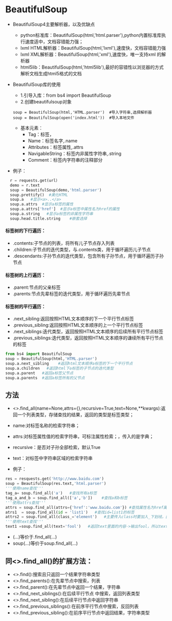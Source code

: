 # BeautifulSoup

- BeautifulSoup4主要解析器，以及优缺点
  - python标准库：BeautifulSoup(html,'html.parser'),python内置标准库执行速度适中，文档容错能力强；
  - lxml HTML解析器：BeautifulSoup(html,'lxml'),速度快，文档容错能力强
  - lxml XML解析器：BeautifulSoup(html,'xml'),速度快，唯一支持xml 的解析器
  - html5lib：BeautifulSoup(html,'html5lib'),最好的容错性以浏览器的方式解析文档生成html5格式的文档

- BeautifulSoup库的使用
  - 1.引导入库：from bs4 import BeautifulSoup
  - 2.创建beautifulsoup对象
  ```
  soup = BeautifulSoup(html,'HTML.parser')  #导入字符串,选择解析器
  soup = BeautifulSoup(open('index.html'))  #导入本地文件
  ```

    - 基本元素：
      - Tag：标签，<tag>
      - Name：标签名字,<tag>.name
      - Attributes：标签属性,<tag>.attrs
      - NavigableString：标签内非属性字符串,<tag>.string
      - Comment：标签内字符串的注释部分


- 例子：
```python
  r = requests.get(url）
  demo = r.text
  soup = BeautifulSoup(demo,'html.parser')
  soup.prettify()  #美化HTML
  soup.a   #显示<a>..</a>
  soup.a.attrs  #显示a标签的属性
  soup.a.attrs['href']  #显示a标签中属性名为href的属性
  soup.a.string   #显示a标签的非属性字符串
  soup.head.title.string    #嵌套选择
```

#### 标签树的下行遍历：
 - .contents:子节点的列表，将<tag>所有儿子节点存入列表
 - .children:子节点的迭代类型，与.contents类，用于循环遍历儿子节点
 - .descendants:子孙节点的迭代类型，包含所有子孙节点，用于循环遍历子孙节点

#### 标签树的上行遍历：
 - .parent:节点的父亲标签
 - .parents:节点先辈标签的迭代类型，用于循环遍历先辈节点

#### 标签树的平行遍历：
 - .next_sibling:返回按照HTML文本顺序的下一个平行节点标签
 - .previous_sibling:返回按照HTML文本顺序的上一个平行节点标签
 - .next_siblings:迭代类型，返回按照HTML文本顺序的后续所有平行节点标签
 - .previous_siblings:迭代类型，返回按照HTML文本顺序的谦续所有平行节点的标签
 ```python
 from bs4 import BeautifulSoup
 soup = BeautifulSoup(html,'HTML.parser')
 soup.a.next_sibling    #返回html文本顺序a标签的下一个平行节点
 soup.a.children   #返回html下a标签的子节点的迭代类型
 soup.a.parent   #返回a标签父节点
 soup.a.parents  #返回a标签所有的父节点
 ```


## 方法
- <>.find_all(name=None,attrs={},recursive=True,text=None,**kwargs):返回一个列表类型，存储查找的结果，返回的类型是标签类型；
- name:对标签名称的检索字符串；
- attrs:对标签属性值的检索字符串，可标注属性检索；，传入的是字典；
- recursive：是否对子孙全部检索，默认True
- text：对标签中字符串区域的检索字符串

- 例子：
```python
res = resquests.get('http://www.baidu.com')
soup = BeautifulSoup(res.text,'html.parser')
'''使用name查找'''
tag_a= soup.find_all('a')   #查找所有a标签
tag_a_and_b = soup.find_all(['a','b'])    #查找a和b标签
'''使用attrs查找'''
attrs = soup.find_all(attrs={'href':'www.baidu.com'}) #查找属性名为href属性值为。。。。的标签
atrs1  = soup.find_all(id = 'list1')   #查找id=list1的标签
attrs2 = soup.find_all(class_='element')   #主要传入class时要加入_下划线，因为在python中class是关键词
'''使用text查找'''
text1 =soup.find_all(text='fool')   #返回text里面的内容->输出fool，所以text主要是用来内容匹配

```
- <tag>(...)等价于<tag>.find_all(...)
- soup(...)等价于soup.find_all(...)
## 同<>.find_all()的扩展方法：
- <>.find():搜索且只返回一个结果字符串类型
- <>.find_parents():在先辈节点中搜索，列表
- <>.find_parent():在先辈节点中返回一个结果，字符串
- <>.find_next_siblings():在后续平行节点 中搜索，返回列表类型
- <>.find_next_sibling():在后续平行节点中返回字符串
- <>.find_previous_siblings():在前序平行节点中搜索，反回列表
- <>.find_previous_sibling():在前序平行节点中返回结果，字符串类型


###
